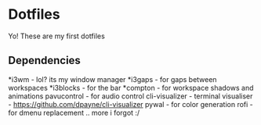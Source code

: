 # Dotfiles

Yo! These are my first dotfiles

## Dependencies 
*i3wm - lol? its my window manager
*i3gaps - for gaps between workspaces
*i3blocks - for the bar
*compton - for workspace shadows and animations
pavucontrol - for audio control
cli-visualizer - terminal visualiser - https://github.com/dpayne/cli-visualizer
pywal - for color generation
rofi - for dmenu replacement
.. more i forgot :/



